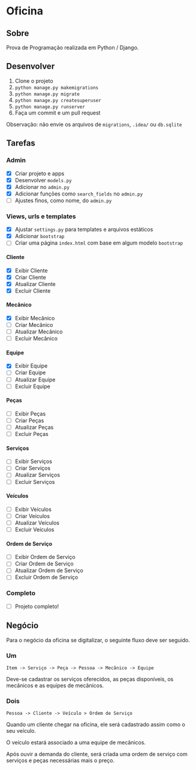 # Oficina

## Sobre

Prova de Programação realizada em Python / Django.

## Desenvolver

1. Clone o projeto
2. `python manage.py makemigrations`
3. `python manage.py migrate`
4. `python manage.py createsuperuser`
5. `python manage.py runserver`
6. Faça um commit e um pull request

Observação: não envie os arquivos de `migrations`, `.idea/` ou `db.sqlite`


## Tarefas

### Admin

- [x] Criar projeto e apps
- [x] Desenvolver `models.py` 
- [x] Adicionar no `admin.py`
- [x] Adicionar funções como `search_fields` no `admin.py`
- [ ] Ajustes finos, como nome, do `admin.py`

### Views, urls e templates

- [x] Ajustar `settings.py` para templates e arquivos estáticos
- [x] Adicionar `bootstrap`
- [ ] Criar uma página `index.html` com base em algum modelo `bootstrap`

#### Cliente

- [x] Exibir Cliente
- [x] Criar Cliente
- [x] Atualizar Cliente
- [x] Excluir Cliente

#### Mecânico

- [x] Exibir Mecânico
- [ ] Criar Mecânico
- [ ] Atualizar Mecânico
- [ ] Excluir Mecânico

#### Equipe

- [x] Exibir Equipe
- [ ] Criar Equipe
- [ ] Atualizar Equipe
- [ ] Excluir Equipe

#### Peças

- [ ] Exibir Peças
- [ ] Criar Peças
- [ ] Atualizar Peças
- [ ] Excluir Peças

#### Serviços

- [ ] Exibir Serviços
- [ ] Criar Serviços
- [ ] Atualizar Serviços
- [ ] Excluir Serviços

#### Veículos

- [ ] Exibir Veículos
- [ ] Criar Veículos
- [ ] Atualizar Veículos
- [ ] Excluir Veículos

#### Ordem de Serviço

- [ ] Exibir Ordem de Serviço
- [ ] Criar Ordem de Serviço
- [ ] Atualizar Ordem de Serviço
- [ ] Excluir Ordem de Serviço

### Completo

- [ ] Projeto completo!

## Negócio

Para o negócio da oficina se digitalizar, o seguinte fluxo deve ser seguido.

### Um

`Item -> Serviço -> Peça -> Pessoa -> Mecânico -> Equipe`

Deve-se cadastrar os serviços oferecidos, as peças disponíveis, os mecânicos e as equipes de mecânicos.

### Dois

`Pessoa -> Cliente -> Veículo > Ordem de Serviço`

Quando um cliente chegar na oficina, ele será cadastrado assim como o seu veículo.

O veículo estará associado a uma equipe de mecânicos.

Após ouvir a demanda do cliente, será criada uma ordem de serviço com serviços e peças necessárias mais o preço.

